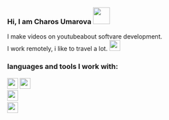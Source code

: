 ### Hi, I am Charos Umarova <img src="https://media.giphy.com/media/hvRJCLFzcasrR4ia7z/giphy.gif" width="39px"> 
I make videos on youtubeabout softvare development. <br/>
I work remotely, i like to travel a lot.
<a href="https://www.youtube.com/nevotv">
<img src="https://w7.pngwing.com/pngs/208/269/png-transparent-youtube-play-button-computer-icons-youtube-youtube-logo-angle-rectangle-logo-thumbnail.png" width="25px">
</a>
### languages and tools I work with:
 <code><img src="https://upload.wikimedia.org/wikipedia/commons/thumb/3/38/HTML5_Badge.svg/2048px-HTML5_Badge.svg.png" width="25px"></code>
 <code><img src="https://cdn4.iconfinder.com/data/icons/social-media-logos-6/512/121-css3-512.png" width="25px"></code>
<code> <img src="https://sass-lang.com/assets/img/styleguide/black.png" width="25px"></code>
<code> <img src="https://banner2.cleanpng.com/20180417/ite/kisspng-web-development-javascript-logo-java-plum-5ad58e75bc9174.9127947515239450777724.jpg" width="25px"></code>


